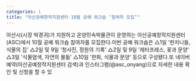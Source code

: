 ```yaml
---
categories: i
title: "아산공예창작지원센터 10월 공예 워크숍 ‘참여자 모집’"
---
```

아산시(시장 박경귀)가 지원하고 온양민속박물관이 운영하는 아산공예창작지원센터(ASC)에서 10월 공예 워크숍 참여자를 모집한다.이번 공예 워크숍은 △1일 &#39;펀치니들, 식물의 집&#39; △2일 및 9일 &#39;청사진, 정원의 기록&#39; △2일 및 9일 &#39;레터프레스, 꽃과 문양&#39; △3일 &#39;식물염색, 자연의 물듦&#39; △10일 &#39;판화, 식물과 문양&#39; 등으로 구성됐다.또 네이버 예약(아산공예창작지원센터 검색)과 인스타그램(@asc_onyang)으로 자세한 내용 확인 및 신청을 할 수 있